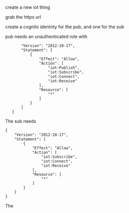 create a new iot thing

grab the https url

create a cognito identnty for the pub, and one for the sub

pub needs an unauthenticated role with 
```{
       "Version": "2012-10-17",
       "Statement": [
           {
               "Effect": "Allow",
               "Action": [
                   "iot:Publish",
                   "iot:Subscribe",
                   "iot:Connect",
                   "iot:Receive"
               ],
               "Resource": [
                   "*"
               ]
           }
       ]
   }
```
   
The sub needs 
```
{
    "Version": "2012-10-17",
    "Statement": [
        {
            "Effect": "Allow",
            "Action": [
                "iot:Subscribe",
                "iot:Connect",
                "iot:Receive"
            ],
            "Resource": [
                "*"
            ]
        }
    ]
}
```

The 